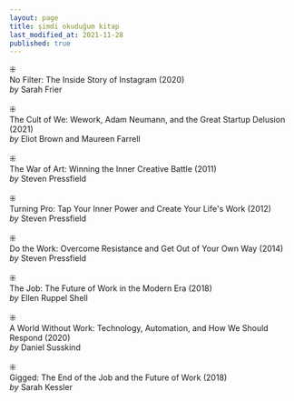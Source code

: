 ```yaml
---
layout: page
title: şimdi okuduğum kitap
last_modified_at: 2021-11-28
published: true
---
```


⁜  
No Filter: The Inside Story of Instagram (2020)  
<i>by</i> Sarah Frier  
<br />
⁜  
The Cult of We: Wework, Adam Neumann, and the Great Startup Delusion (2021)  
<i>by</i> Eliot Brown and Maureen Farrell  
<br />
⁜  
The War of Art: Winning the Inner Creative Battle (2011)  
<i>by</i> Steven Pressfield  
<br />
⁜  
Turning Pro: Tap Your Inner Power and Create Your Life's Work (2012)  
<i>by</i> Steven Pressfield  
<br />
⁜  
Do the Work: Overcome Resistance and Get Out of Your Own Way (2014)  
<i>by</i> Steven Pressfield  
<br />
⁜  
The Job: The Future of Work in the Modern Era (2018)  
<i>by</i> Ellen Ruppel Shell  
<br />
⁜  
A World Without Work: Technology, Automation, and How We Should Respond (2020)  
<i>by</i> Daniel Susskind  
<br />
⁜  
Gigged: The End of the Job and the Future of Work (2018)  
<i>by</i> Sarah Kessler  
<br />

